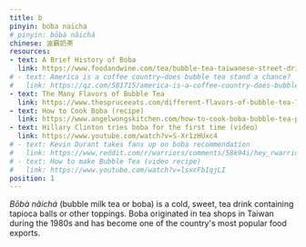 ```yaml
---
title: b
pinyin: boba naicha
# pinyin: bōbà nǎichá
chinese: 波霸奶茶
resources: 
- text: A Brief History of Boba
  link: https://www.foodandwine.com/tea/bubble-tea-taiwanese-street-drink-turned-american-addiction
# - text: America is a coffee country—does bubble tea stand a chance?
#   link: https://qz.com/581715/america-is-a-coffee-country-does-bubble-tea-stand-a-chance/
- text: The Many Flavors of Bubble Tea
  link: https://www.thespruceeats.com/different-flavors-of-bubble-tea-766444
- text: How to Cook Boba (recipe)
  link: https://www.angelwongskitchen.com/how-to-cook-boba-bubble-tea-pearls.html
- text: Hillary Clinton tries boba for the first time (video)
  link: https://www.youtube.com/watch?v=S-Xr1zHUxc4
# - text: Kevin Durant takes fans up on boba recommendation
#   link: https://www.reddit.com/r/warriors/comments/58k94i/hey_rwarriors_my_names_kevin/d913vit/
# - text: How to make Bubble Tea (video recipe)
#   link: https://www.youtube.com/watch?v=lsxcFb1qjLI
position: 1
---
```


*Bōbà nǎichá* (bubble milk tea or boba) is a cold, sweet, tea drink containing tapioca balls or other toppings. Boba originated in tea shops in Taiwan during the 1980s and has become one of the country's most popular food exports.
